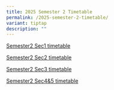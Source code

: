 ```yaml
---
title: 2025 Semester 2 Timetable
permalink: /2025-semester-2-timetable/
variant: tiptap
description: ""
---
```

<p><a href="/files/2025/Semester_2_Timetable_Sec_1.pdf" rel="noopener nofollow" target="_blank">Semester2 Sec1 timetable</a>
</p>
<p><a href="/files/2025/Semester_2_Timetable_Sec_2.pdf" rel="noopener nofollow" target="_blank">Semester2 Sec2 timetable</a>
</p>
<p><a href="/files/2025/Semester_2_Timetable_Sec_3.pdf" rel="noopener nofollow" target="_blank">Semester2 Sec3 timetable</a>
</p>
<p><a href="/files/2025/Semester_2_Timetable_Sec_4_and_Sec_5.pdf" rel="noopener nofollow" target="_blank">Semester2 Sec4&amp;5 timetable</a>
</p>
<p></p>